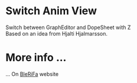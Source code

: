 # Switch Anim View

Switch between GraphEditor and DopeSheet with Z  
Based on an idea from Hjalti Hjalmarsson.  

# More info ...
... On [BleRiFa](http://blerifa.com/tools/SwitchAnimView/) website
